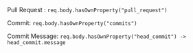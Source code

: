 
Pull Request : 
```req.body.hasOwnProperty("pull_request")```

Commit: 
```req.body.hasOwnProperty("commits")```

Commit Message: 
```req.body.hasOwnProperty("head_commit") -> head_commit.message```
